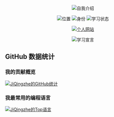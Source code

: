 <div align="center">
  
  ![自我介绍](https://img.shields.io/badge/-你好，我是吉吉-FF79C6?style=for-the-badge&logo=starship&logoColor=white)
  
  ![位置](https://img.shields.io/badge/📍-河南-9cf?style=flat-square)
  ![身份](https://img.shields.io/badge/🎓-大学生-blueviolet?style=flat-square)
  ![学习状态](https://img.shields.io/badge/📚-编程学习中-yellow?style=flat-square)
  
  [![个人网站](https://img.shields.io/badge/🌐-爱奇吉_AIQJI-FF5722?style=for-the-badge&logo=google-chrome&logoColor=white)](https://aiqji.com)
  
  ![学习宣言](https://img.shields.io/badge/💪-虽然有点难，但我会坚持！-blue?style=flat-square)
</div>

## GitHub 数据统计

### 我的贡献概览
[![JiQingzhe的GitHub统计](https://github-readme-stats.vercel.app/api?username=JiQingzhe2004&show_icons=true&locale=cn&theme=radical&hide_title=true)](https://github.com/JiQingzhe2004)

### 我最常用的编程语言
[![JiQingzhe的Top语言](https://github-readme-stats.vercel.app/api/top-langs/?username=JiQingzhe2004&layout=compact&locale=cn&theme=radical&hide_title=true)](https://github.com/JiQingzhe2004)

<!---
JiQingzhe2004/JiQingzhe2004 是一个✨特别的✨仓库，因为它的README.md文件会显示在你的GitHub个人主页上。
--->
